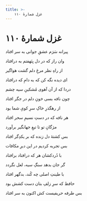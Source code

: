 ```yaml
---
title: >-
    غزل شمارهٔ ۱۱۰
---
```

# غزل شمارهٔ ۱۱۰

<div class="b" id="bn1"><div class="m1"><p>پیرانه سَرَم عشقِ جوانی به سر افتاد</p></div>
<div class="m2"><p>وان راز که در دل بِنَهفتم به درافتاد</p></div></div>
<div class="b" id="bn2"><div class="m1"><p>از راهِ نظر مرغِ دلم گشت هواگیر</p></div>
<div class="m2"><p>ای دیده نگه کن که به دامِ که درافتاد</p></div></div>
<div class="b" id="bn3"><div class="m1"><p>دردا که از آن آهوی مُشکینِ سیه چشم</p></div>
<div class="m2"><p>چون نافه بسی خونِ دلم در جگر افتاد</p></div></div>
<div class="b" id="bn4"><div class="m1"><p>از رهگذرِ خاکِ سرِ کویِ شما بود</p></div>
<div class="m2"><p>هر نافه که در دستِ نسیمِ سحر افتاد</p></div></div>
<div class="b" id="bn5"><div class="m1"><p>مژگانِ تو تا تیغِ جهانگیر برآورد</p></div>
<div class="m2"><p>بس کشتهٔ دل زنده که بر یکدِگر افتاد</p></div></div>
<div class="b" id="bn6"><div class="m1"><p>بس تجربه کردیم در این دیرِ مکافات</p></div>
<div class="m2"><p>با دُردکشان هر که درافتاد برافتاد</p></div></div>
<div class="b" id="bn7"><div class="m1"><p>گر جان بدهد سنگِ سیه، لعل نگردد</p></div>
<div class="m2"><p>با طینتِ اصلی چه کُند، بدگهر افتاد</p></div></div>
<div class="b" id="bn8"><div class="m1"><p>حافظ که سرِ زلفِ بتان دست کشش بود</p></div>
<div class="m2"><p>بس طرفه حریفیست کش اکنون به سر افتاد</p></div></div>